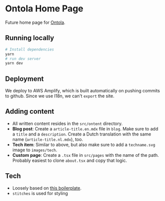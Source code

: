 # Ontola Home Page

Future home page for [Ontola](https://ontola.io/).

## Running locally

```sh
# Install dependencies
yarn
# run dev server
yarn dev
```

## Deployment

We deploy to AWS Amplify, which is built automatically on pushing commits to github.
Since we use I18n, we can't `export` the site.

## Adding content

- All written content resides in the `src/ontent` directory.
- **Blog post**: Create a `article-title.en.mdx` file in `blog`. Make sure to add a `title` and a `description`. Create a Dutch translation with the same name (`article-title.nl.mdx`), too.
- **Tech item**: Similar to above, but also make sure to add a `techname.svg` image to `images/tech`.
- **Custom page**: Create a `.tsx` file in `src/pages` with the name of the path. Probably easiest to clone `about.tsx` and copy that logic.

## Tech

- Loosely based on [this boilerplate](https://github.com/ixartz/Next-js-Boilerplate).
- `stitches` is used for styling
